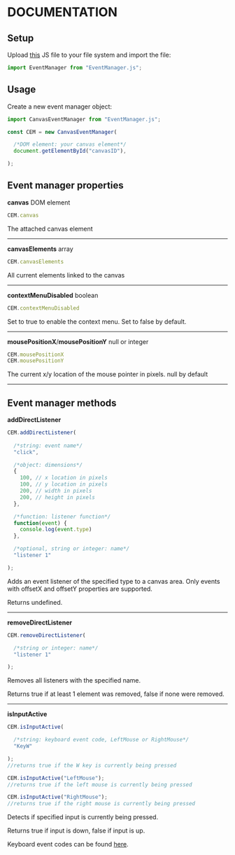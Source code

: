 # **DOCUMENTATION**

## Setup

Upload [this](https://Canvas-event-manager.lilpeen.repl.co/EventManager.js) JS file to your file system and import the file:
```js
import EventManager from "EventManager.js";
```

## Usage

Create a new event manager object:
```js
import CanvasEventManager from "EventManager.js";

const CEM = new CanvasEventManager(

  /*DOM element: your canvas element*/
  document.getElementById("canvasID"),

);
```

## Event manager properties

**canvas**
DOM element
```js
CEM.canvas
```
The attached canvas element

---

**canvasElements**
array
```js
CEM.canvasElements
```
All current elements linked to the canvas

---

**contextMenuDisabled**
boolean
```js
CEM.contextMenuDisabled
```
Set to true to enable the context menu. Set to false by default.

---

**mousePositionX**/**mousePositionY**
null or integer
```js
CEM.mousePositionX
CEM.mousePositionY
```
The current x/y location of the mouse pointer in pixels. null by default

---

## Event manager methods

**addDirectListener**
```js
CEM.addDirectListener(
  
  /*string: event name*/
  "click",

  /*object: dimensions*/
  {
    100, // x location in pixels
    100, // y location in pixels
    200, // width in pixels
    200, // height in pixels
  },

  /*function: listener function*/
  function(event) {
    console.log(event.type)
  },

  /*optional, string or integer: name*/
  "listener 1"

);
```
Adds an event listener of the specified type to a canvas area. Only events with offsetX and offsetY properties are supported.

Returns undefined.

---

**removeDirectListener**
```js
CEM.removeDirectListener(

  /*string or integer: name*/
  "listener 1"

);
```
Removes all listeners with the specified name.

Returns true if at least 1 element was removed, false if none were removed.

---

**isInputActive**
```js
CEM.isInputActive(

  /*string: keyboard event code, LeftMouse or RightMouse*/
  "KeyW"

);
//returns true if the W key is currently being pressed

CEM.isInputActive("LeftMouse");
//returns true if the left mouse is currently being pressed

CEM.isInputActive("RightMouse");
//returns true if the right mouse is currently being pressed
```
Detects if specified input is currently being pressed.

Returns true if input is down, false if input is up.

Keyboard event codes can be found [here](https://keycode.info/).